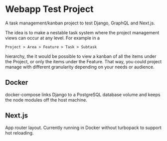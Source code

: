 # Webapp Test Project

A task management/kanban project to test Django, GraphQL and Next.js.

The idea is to make a nestable task system where the project management views can occur at any level. For example in a

    Project > Area > Feature > Task > Subtask

hierarchy, the it would be possible to view a kanban of all the items under the Project, or only the items under the Feature. That way, you could project manage with different granularity depending on your needs or audience.

## Docker

docker-compose links Django to a PostgreSQL database volume and keeps the node modules off the host machine.

## Next.js

App router layout. Currently running in Docker without turbopack to support hot reloading.